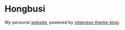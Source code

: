 # Hongbusi

My personal [website](https://hongbusi.com), powered by [vitepress-theme-blog](https://github.com/Hongbusi/vitepress-theme-blog).
